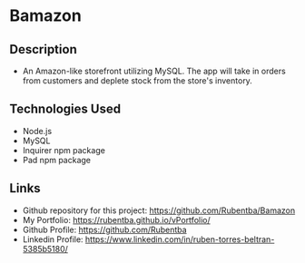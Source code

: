 # Bamazon

## Description
- An Amazon-like storefront utilizing MySQL. The app will take in orders from customers and deplete stock from the store's inventory.

## Technologies Used
- Node.js
- MySQL
- Inquirer npm package
- Pad npm package

## Links
- Github repository for this project: https://github.com/Rubentba/Bamazon
- My Portfolio: https://rubentba.github.io/vPortfolio/
- Github Profile: https://github.com/Rubentba
- Linkedin Profile: https://www.linkedin.com/in/ruben-torres-beltran-5385b5180/